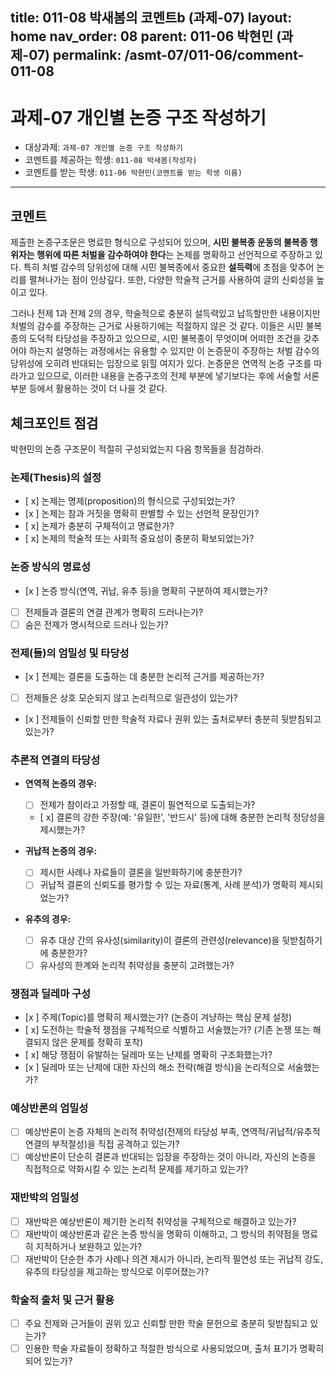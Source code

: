title: 011-08 박새봄의 코멘트b (과제-07) 
layout: home
nav_order: 08
parent: 011-06 박현민 (과제-07)
permalink: /asmt-07/011-06/comment-011-08
---

# 과제-07 개인별 논증 구조 작성하기

- 대상과제: `과제-07 개인별 논증 구조 작성하기`
- 코멘트를 제공하는 학생: `011-08 박새봄(작성자)` 
- 코멘트를 받는 학생: `011-06 박현민(코멘트를 받는 학생 이름)` 

---

## 코멘트

제출한 논증구조문은 명료한 형식으로 구성되어 있으며, **시민 불복종 운동의 불복종 행위자는 행위에 따른 처벌을 감수하여야 한다**는 논제를 명확하고 선언적으로 주장하고 있다. 특히 처벌 감수의 당위성에 대해 시민 불복종에서 중요한 **설득력**에 초점을 맞추어 논리를 펼쳐나가는 점이 인상깊다. 또한, 다양한 학술적 근거를 사용하여 글의 신뢰성을 높이고 있다. 

그러나 전제 1과 전제 2의 경우, 학술적으로 충분히 설득력있고 납득할만한 내용이지만 처벌의 감수를 주장하는 근거로 사용하기에는 적절하지 않은 것 같다. 이들은 시민 불복종의 도덕적 타당성을 주장하고 있으므로, 시민 불복종이 무엇이며 어떠한 조건을 갖추어야 하는지 설명하는 과정에서는 유용할 수 있지만 이 논증문이 주장하는 처벌 감수의 당위성에 오히려 반대되는 입장으로 읽힐 여지가 있다. 논증문은 연역적 논증 구조를 따라가고 있으므로, 이러한 내용을 논증구조의 전제 부분에 넣기보다는 후에 서술할 서론 부분 등에서 활용하는 것이 더 나을 것 같다. 


## 체크포인트 점검

박현민의 논증 구조문이 적절히 구성되었는지 다음 항목들을 점검하라.

### **논제(Thesis)의 설정**
- [ x] 논제는 명제(proposition)의 형식으로 구성되었는가?
- [x ] 논제는 참과 거짓을 명확히 판별할 수 있는 선언적 문장인가?
- [ x] 논제가 충분히 구체적이고 명료한가?
- [ x] 논제의 학술적 또는 사회적 중요성이 충분히 확보되었는가?

### **논증 방식의 명료성**
- [x ] 논증 방식(연역, 귀납, 유추 등)을 명확히 구분하여 제시했는가?
- [ ] 전제들과 결론의 연결 관계가 명확히 드러나는가?
- [ ] 숨은 전제가 명시적으로 드러나 있는가?

### **전제(들)의 엄밀성 및 타당성**
- [x ] 전제는 결론을 도출하는 데 충분한 논리적 근거를 제공하는가?
- [ ] 전제들은 상호 모순되지 않고 논리적으로 일관성이 있는가?
- [x ] 전제들이 신뢰할 만한 학술적 자료나 권위 있는 출처로부터 충분히 뒷받침되고 있는가?

### **추론적 연결의 타당성**
- **연역적 논증의 경우:**
  - [ ] 전제가 참이라고 가정할 때, 결론이 필연적으로 도출되는가?
  - [ x] 결론의 강한 주장(예: '유일한', '반드시' 등)에 대해 충분한 논리적 정당성을 제시했는가?

- **귀납적 논증의 경우:**
  - [ ] 제시한 사례나 자료들이 결론을 일반화하기에 충분한가?
  - [ ] 귀납적 결론의 신뢰도를 평가할 수 있는 자료(통계, 사례 분석)가 명확히 제시되었는가?

- **유추의 경우:**
  - [ ] 유추 대상 간의 유사성(similarity)이 결론의 관련성(relevance)을 뒷받침하기에 충분한가?
  - [ ] 유사성의 한계와 논리적 취약성을 충분히 고려했는가?

### **쟁점과 딜레마 구성**
- [x ] 주제(Topic)를 명확히 제시했는가? (논증이 겨냥하는 핵심 문제 설정)
- [ x] 도전하는 학술적 쟁점을 구체적으로 식별하고 서술했는가? (기존 논쟁 또는 해결되지 않은 문제를 정확히 포착)
- [ x] 해당 쟁점이 유발하는 딜레마 또는 난제를 명확히 구조화했는가?
- [x ] 딜레마 또는 난제에 대한 자신의 해소 전략(해결 방식)을 논리적으로 서술했는가?

### **예상반론의 엄밀성**
- [ ] 예상반론이 논증 자체의 논리적 취약성(전제의 타당성 부족, 연역적/귀납적/유추적 연결의 부적절성)을 직접 공격하고 있는가?
- [ ] 예상반론이 단순히 결론과 반대되는 입장을 주장하는 것이 아니라, 자신의 논증을 직접적으로 약화시킬 수 있는 논리적 문제를 제기하고 있는가?

### **재반박의 엄밀성**
- [ ] 재반박은 예상반론이 제기한 논리적 취약성을 구체적으로 해결하고 있는가?
- [ ] 재반박이 예상반론과 같은 논증 방식을 명확히 이해하고, 그 방식의 취약점을 명료히 지적하거나 보완하고 있는가?
- [ ] 재반박이 단순한 추가 사례나 의견 제시가 아니라, 논리적 필연성 또는 귀납적 강도, 유추의 타당성을 제고하는 방식으로 이루어졌는가?

### **학술적 출처 및 근거 활용**
- [ ] 주요 전제와 근거들이 권위 있고 신뢰할 만한 학술 문헌으로 충분히 뒷받침되고 있는가?
- [ ] 인용한 학술 자료들이 정확하고 적절한 방식으로 사용되었으며, 출처 표기가 명확히 되어 있는가?
